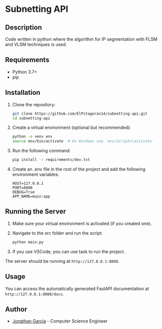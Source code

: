 # Subnetting API

## Description

Code written in python where the algorithm for IP segmentation with FLSM and VLSM techniques is used.

## Requirements

- Python 3.7+
- pip

## Installation

1. Clone the repository:

   ```bash
   git clone https://github.com/ElPitagoras14/subnetting-api.git
   cd subnetting-api
   ```

2. Create a virtual environment (optional but recommended):

   ```bash
   python -m venv env
   source env/bin/activate  # On Windows use `env\Scripts\activate`
   ```

3. Run the following command:

   ```bash
   pip install -r requirements/dev.txt
   ```

4. Create an .env file in the root of the project and add the following environment variables:

   ```env
   HOST=127.0.0.1
   PORT=8000
   DEBUG=True
   APP_NAME=main:app
   ```

## Running the Server

1. Make sure your virtual environment is activated (if you created one).

2. Navigate to the src folder and run the script:

   ```bash
   python main.py
   ```

3. If you use VSCode, you can use task to run the project.

The server should be running at `http://127.0.0.1:8000`.

## Usage

You can access the automatically generated FastAPI documentation at `http://127.0.0.1:8000/docs`.

## Author

- [Jonathan García](https://github.com/ElPitagoras14) - Computer Science Engineer
